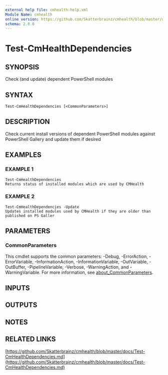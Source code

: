 ```yaml
---
external help file: cmhealth-help.xml
Module Name: cmhealth
online version: https://github.com/Skatterbrainz/cmhealth/blob/master/docs/Test-CmHealthDependencies.md
schema: 2.0.0
---
```


# Test-CmHealthDependencies

## SYNOPSIS
Check (and update) dependent PowerShell modules

## SYNTAX

```
Test-CmHealthDependencies [<CommonParameters>]
```

## DESCRIPTION
Check current install versions of dependent PowerShell modules against
PowerShell Gallery and update them if desired

## EXAMPLES

### EXAMPLE 1
```
Test-CmHealthDependencies
Returns status of installed modules which are used by CMHealth
```

### EXAMPLE 2
```
Test-CmHealthDependencies -Update
Updates installed modules used by CMHealth if they are older than published on PS Galler
```

## PARAMETERS

### CommonParameters
This cmdlet supports the common parameters: -Debug, -ErrorAction, -ErrorVariable, -InformationAction, -InformationVariable, -OutVariable, -OutBuffer, -PipelineVariable, -Verbose, -WarningAction, and -WarningVariable. For more information, see [about_CommonParameters](http://go.microsoft.com/fwlink/?LinkID=113216).

## INPUTS

## OUTPUTS

## NOTES

## RELATED LINKS

[https://github.com/Skatterbrainz/cmhealth/blob/master/docs/Test-CmHealthDependencies.md](https://github.com/Skatterbrainz/cmhealth/blob/master/docs/Test-CmHealthDependencies.md)

